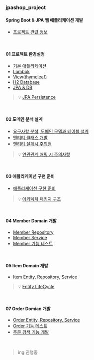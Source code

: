 ### jpashop_project
#### Spring Boot & JPA 웹 애플리케이션 개발
- [프로젝트 관련 정보](https://velog.io/@syb0228/SpringBootJPA-%EC%9B%B9-%EC%95%A0%ED%94%8C%EB%A6%AC%EC%BC%80%EC%9D%B4%EC%85%98-%EA%B0%9C%EB%B0%9C)

<br>

#### 01 프로젝트 환경설정
- [기본 애플리케이션](https://velog.io/@syb0228/01-%ED%94%84%EB%A1%9C%EC%A0%9D%ED%8A%B8-%ED%99%98%EA%B2%BD%EC%84%A4%EC%A0%95-%EA%B8%B0%EB%B3%B8-%EC%95%A0%ED%94%8C%EB%A6%AC%EC%BC%80%EC%9D%B4%EC%85%98)
- [Lombok](https://velog.io/@syb0228/01-%ED%94%84%EB%A1%9C%EC%A0%9D%ED%8A%B8-%ED%99%98%EA%B2%BD%EC%84%A4%EC%A0%95-Lombok)
- [View(thymeleaf)](https://velog.io/@syb0228/01-%ED%94%84%EB%A1%9C%EC%A0%9D%ED%8A%B8-%ED%99%98%EA%B2%BD%EC%84%A4%EC%A0%95-View)
- [H2 Database](https://velog.io/@syb0228/01-%ED%94%84%EB%A1%9C%EC%A0%9D%ED%8A%B8-%ED%99%98%EA%B2%BD%EC%84%A4%EC%A0%95-H2-Database)
- [JPA & DB](https://velog.io/@syb0228/01-%ED%94%84%EB%A1%9C%EC%A0%9D%ED%8A%B8-%ED%99%98%EA%B2%BD%EC%84%A4%EC%A0%95-JPA-DB)

> 💡 [JPA Persistence](https://velog.io/@syb0228/JPA-Persistence)

<br>

#### 02 도메인 분석 설계
- [요구사항 분석, 도메인 모델과 테이블 설계](https://velog.io/@syb0228/02-%EB%8F%84%EB%A9%94%EC%9D%B8-%EB%B6%84%EC%84%9D-%EC%84%A4%EA%B3%84-%EC%9A%94%EA%B5%AC%EC%82%AC%ED%95%AD-%EB%B6%84%EC%84%9D)
- [엔티티 클래스 개발](https://velog.io/@syb0228/02-%EB%8F%84%EB%A9%94%EC%9D%B8-%EB%B6%84%EC%84%9D-%EC%84%A4%EA%B3%84-%EC%97%94%ED%8B%B0%ED%8B%B0-%ED%81%B4%EB%9E%98%EC%8A%A4-%EA%B0%9C%EB%B0%9C)
- [엔티티 설계시 주의점](https://velog.io/@syb0228/02-%EB%8F%84%EB%A9%94%EC%9D%B8-%EB%B6%84%EC%84%9D-%EC%84%A4%EA%B3%84-%EC%97%94%ED%8B%B0%ED%8B%B0-%EC%84%A4%EA%B3%84%EC%8B%9C-%EC%A3%BC%EC%9D%98%EC%A0%90)

> 💡 [연관관계 매핑 시 주의사항](https://velog.io/@syb0228/%EC%97%B0%EA%B4%80%EA%B4%80%EA%B3%84-%EB%A7%A4%ED%95%91-%EC%8B%9C-%EC%A3%BC%EC%9D%98%EC%82%AC%ED%95%AD)

<br>

#### 03 애플리케이션 구현 준비
- [애플리케이션 구현 준비](https://velog.io/@syb0228/03-%EC%95%A0%ED%94%8C%EB%A6%AC%EC%BC%80%EC%9D%B4%EC%85%98-%EA%B5%AC%ED%98%84-%EC%A4%80%EB%B9%84)

> 💡 [아키텍처 패키지 구조](https://velog.io/@syb0228/%EC%95%84%ED%82%A4%ED%85%8D%EC%B2%98-%ED%8C%A8%ED%82%A4%EC%A7%80-%EA%B5%AC%EC%A1%B0-%EA%B3%84%EC%B8%B5%ED%98%95-vs-%EB%8F%84%EB%A9%94%EC%9D%B8%ED%98%95)

<br>

#### 04 Member Domain 개발  
- [Member Repository](https://velog.io/@syb0228/04-%ED%9A%8C%EC%9B%90-%EB%8F%84%EB%A9%94%EC%9D%B8-%EA%B0%9C%EB%B0%9C-Member-Repository)
- [Member Service](https://velog.io/@syb0228/04-%ED%9A%8C%EC%9B%90-%EB%8F%84%EB%A9%94%EC%9D%B8-%EA%B0%9C%EB%B0%9C-Member-Service)
- [Member 기능 테스트](https://velog.io/@syb0228/04-%ED%9A%8C%EC%9B%90-%EB%8F%84%EB%A9%94%EC%9D%B8-%EA%B0%9C%EB%B0%9C-Member-%EA%B8%B0%EB%8A%A5-%ED%85%8C%EC%8A%A4%ED%8A%B8)

<br>

#### 05 Item Domain 개발
- [Item Entity, Repository, Service](https://velog.io/@syb0228/05-%EC%83%81%ED%92%88-%EB%8F%84%EB%A9%94%EC%9D%B8-%EA%B0%9C%EB%B0%9C-Item-Entity-Repository-Service)

> 💡 [Entity LifeCycle](https://velog.io/@syb0228/Entity-LifeCycle)

<br>

#### 07 Order Domian 개발
- [Order Entity, Repository, Service](https://velog.io/@syb0228/06-%EC%A3%BC%EB%AC%B8-%EB%8F%84%EB%A9%94%EC%9D%B8-%EA%B0%9C%EB%B0%9C)
- [Order 기능 테스트](https://velog.io/@syb0228/06-%EC%A3%BC%EB%AC%B8-%EB%8F%84%EB%A9%94%EC%9D%B8-%EA%B0%9C%EB%B0%9C-Order-%EA%B8%B0%EB%8A%A5-%ED%85%8C%EC%8A%A4%ED%8A%B8)
- [주문 검색 기능 개발](https://velog.io/@syb0228/07-%EC%A3%BC%EB%AC%B8-%EB%8F%84%EB%A9%94%EC%9D%B8-%EA%B0%9C%EB%B0%9C-%EC%A3%BC%EB%AC%B8-%EA%B2%80%EC%83%89-%EA%B8%B0%EB%8A%A5-%EA%B0%9C%EB%B0%9C)

<br>

>ing 진행중

